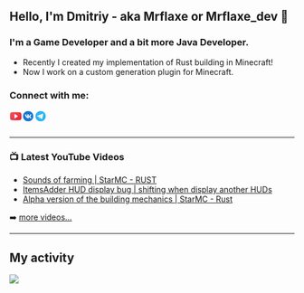 ## Hello, I'm Dmitriy - aka Mrflaxe or Mrflaxe_dev  👋

### I'm a Game Developer and a bit more Java Developer.

- Recently I created my implementation of Rust building in Minecraft!
- Now I work on a custom generation plugin for Minecraft.

### Connect with me:

[<img align="left" alt="Mrflaxe | YouTube" width="22px" src="https://raw.githubusercontent.com/Mrflaxe/Mrflaxe/dc2584a3075d59ddaa75ccc1b28f22e87a25baf3/resources/youtube.svg" />][youtube]
[<img align="left" alt="Mrflaxe | VKontakte" width="22px" src="https://raw.githubusercontent.com/Mrflaxe/Mrflaxe/dc2584a3075d59ddaa75ccc1b28f22e87a25baf3/resources/vk-circled.svg" />][vkontakte]
[<img align="left" alt="Mrflaxe | Telegram" width="22px" src="https://raw.githubusercontent.com/Mrflaxe/Mrflaxe/772e3cfce1bf66e9c415c33b3ad1913e399d3257/resources/telegram-app.svg" />][telegram]


<br />
<br />

---

### 📺 Latest YouTube Videos

<!-- YOUTUBE:START -->
- [Sounds of farming | StarMC - RUST](https://www.youtube.com/watch?v=SPD2WWn48Ro)
- [ItemsAdder HUD display bug | shifting when display another HUDs](https://www.youtube.com/watch?v=xt_hx4ItrnA)
- [Alpha version of the building mechanics | StarMC - Rust](https://www.youtube.com/watch?v=pcPfJn0f1BI)
<!-- YOUTUBE:END -->

➡️ [more videos...](https://www.youtube.com/channel/UCsOP88yj6G9VgariKGIJtbw)

---

## My activity

<div align="left">  
<img align="left" height="180em" src="https://github-readme-stats.vercel.app/api?username=mrflaxe&show_icons=true&hide_border=true&theme=github_dark&include_all_commits=true&count_private=true"/>
</div>


[youtube]: https://www.youtube.com/channel/UCsOP88yj6G9VgariKGIJtbw
[vkontakte]: https://vk.com/mrflaxe
[telegram]: https://t.me/Mrflaxe
